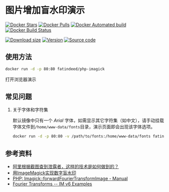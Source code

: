 # 图片增加盲水印演示

[![Docker Stars](https://img.shields.io/docker/stars/fatindeed/php-imagick.svg)](https://hub.docker.com/r/fatindeed/php-imagick/) [![Docker Pulls](https://img.shields.io/docker/pulls/fatindeed/php-imagick.svg)](https://hub.docker.com/r/fatindeed/php-imagick/) [![Docker Automated build](https://img.shields.io/docker/automated/fatindeed/php-imagick.svg)](https://hub.docker.com/r/fatindeed/php-imagick/) [![Docker Build Status](https://img.shields.io/docker/build/fatindeed/php-imagick.svg)](https://hub.docker.com/r/fatindeed/php-imagick/)

[![Download size](https://images.microbadger.com/badges/image/fatindeed/php-imagick.svg)](https://microbadger.com/images/fatindeed/php-imagick "Get your own image badge on microbadger.com") [![Version](https://images.microbadger.com/badges/version/fatindeed/php-imagick.svg)](https://microbadger.com/images/fatindeed/php-imagick "Get your own version badge on microbadger.com") [![Source code](https://images.microbadger.com/badges/commit/fatindeed/php-imagick.svg)](https://microbadger.com/images/fatindeed/php-imagick "Get your own commit badge on microbadger.com")

## 使用方法

```sh
docker run -d -p 80:80 fatindeed/php-imagick
```

打开浏览器演示

## 常见问题

1.  关于字体和字符集

    默认镜像中只有一个 *Arial* 字体，如需显示其它字符集（如中文），请手动挂载字体文件到`/home/www-data/fonts`目录，演示页面即会出现该字体选项。

    ```sh
    docker run -d -p 80:80 -v /path/to/fonts:/home/www-data/fonts fatindeed/php-imagick
    ```

## 参考资料

- [阿里根据截图查到泄露者，这样的技术是如何做到的？](http://blog.jobbole.com/105968/)
- [用ImageMagick实现数字盲水印](http://ju.outofmemory.cn/entry/343643)
- [PHP: Imagick::forwardFourierTransformImage - Manual](http://php.net/manual/zh/imagick.forwardfouriertransformimage.php)
- [Fourier Transforms -- IM v6 Examples](http://www.imagemagick.org/Usage/fourier/)
